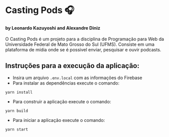 # Casting Pods :headphones:
#### by Leonardo Kazuyoshi and Alexandre Diniz

O Casting Pods é um projeto para a disciplina de Programação para Web da Universidade Federal de Mato Grosso do Sul (UFMS). Consiste em uma plataforma de mídia onde se é possivel enviar, pesquisar e ouvir podcasts.

## Instruções para a execução da aplicação:

- Insira um arquivo <code>.env.local</code> com as informações do Firebase
- Para instalar as dependências execute o comando:
```shell
yarn install
```
- Para construir a aplicação execute o comando:
```shell
yarn build
```
- Para iniciar a aplicação execute o comando:
```shell
yarn start
```



